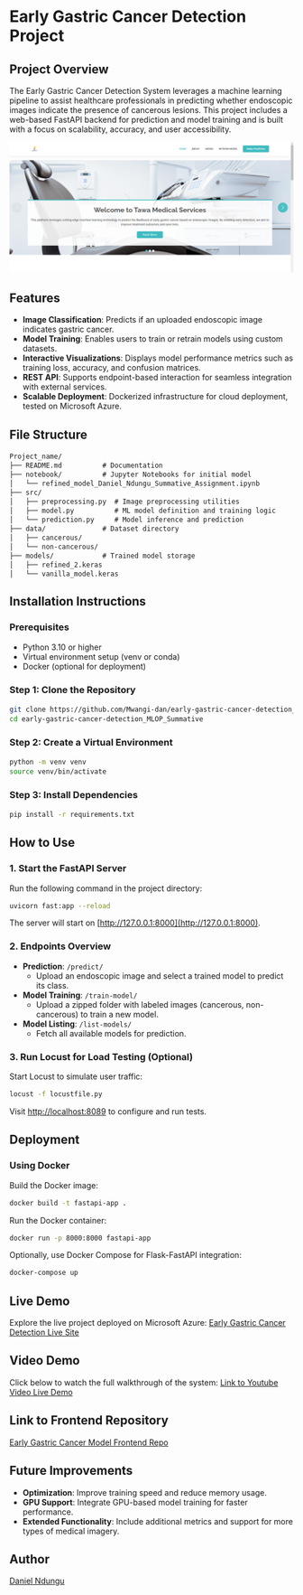 # Early Gastric Cancer Detection Project
## Project Overview

The Early Gastric Cancer Detection System leverages a machine learning pipeline to assist healthcare professionals in predicting whether endoscopic images indicate the presence of cancerous lesions. This project includes a web-based FastAPI backend for prediction and model training and is built with a focus on scalability, accuracy, and user accessibility.

![Early Gastric Cancer Detection](./readme_images/egcd-homepage.png)

## Features

- **Image Classification**: Predicts if an uploaded endoscopic image indicates gastric cancer.
- **Model Training**: Enables users to train or retrain models using custom datasets.
- **Interactive Visualizations**: Displays model performance metrics such as training loss, accuracy, and confusion matrices.
- **REST API**: Supports endpoint-based interaction for seamless integration with external services.
- **Scalable Deployment**: Dockerized infrastructure for cloud deployment, tested on Microsoft Azure.

## File Structure

```
Project_name/
├── README.md          # Documentation
├── notebook/          # Jupyter Notebooks for initial model
│   └── refined_model_Daniel_Ndungu_Summative_Assignment.ipynb
├── src/              
│   ├── preprocessing.py  # Image preprocessing utilities
│   ├── model.py          # ML model definition and training logic
│   └── prediction.py     # Model inference and prediction
├── data/              # Dataset directory
│   ├── cancerous/             
│   └── non-cancerous/             
├── models/            # Trained model storage
│   ├── refined_2.keras   
│   └── vanilla_model.keras    
```

## Installation Instructions

### Prerequisites

- Python 3.10 or higher
- Virtual environment setup (venv or conda)
- Docker (optional for deployment)

### Step 1: Clone the Repository

```bash
git clone https://github.com/Mwangi-dan/early-gastric-cancer-detection_MLOP_Summative.git
cd early-gastric-cancer-detection_MLOP_Summative
```

### Step 2: Create a Virtual Environment

```bash
python -m venv venv
source venv/bin/activate 
```

### Step 3: Install Dependencies

```bash
pip install -r requirements.txt
```

## How to Use

### 1. Start the FastAPI Server

Run the following command in the project directory:

```bash
uvicorn fast:app --reload
```

The server will start on [http://127.0.0.1:8000](http://127.0.0.1:8000).

### 2. Endpoints Overview

- **Prediction**: `/predict/`
    - Upload an endoscopic image and select a trained model to predict its class.
- **Model Training**: `/train-model/`
    - Upload a zipped folder with labeled images (cancerous, non-cancerous) to train a new model.
- **Model Listing**: `/list-models/`
    - Fetch all available models for prediction.

### 3. Run Locust for Load Testing (Optional)

Start Locust to simulate user traffic:

```bash
locust -f locustfile.py
```

Visit [http://localhost:8089](http://localhost:8089) to configure and run tests.

## Deployment

### Using Docker

Build the Docker image:

```bash
docker build -t fastapi-app .
```

Run the Docker container:

```bash
docker run -p 8000:8000 fastapi-app
```

Optionally, use Docker Compose for Flask-FastAPI integration:

```bash
docker-compose up
```

## Live Demo

Explore the live project deployed on Microsoft Azure: [Early Gastric Cancer Detection Live Site](https://gastriccancerapp.azurewebsites.net/)

## Video Demo

Click below to watch the full walkthrough of the system:
[Link to Youtube Video Live Demo](https://youtu.be/kIsQD86w0-o)

## Link to Frontend Repository

[Early Gastric Cancer Model Frontend Repo](https://github.com/Mwangi-dan/early_gastric_cancer_detection-flask)

## Future Improvements

- **Optimization**: Improve training speed and reduce memory usage.
- **GPU Support**: Integrate GPU-based model training for faster performance.
- **Extended Functionality**: Include additional metrics and support for more types of medical imagery.


## Author
[Daniel Ndungu](https://www.linkedin.com/in/daniel-mwangi-68490a236/)
